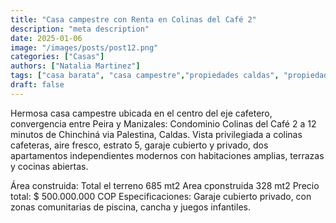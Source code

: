 ```yaml
---
title: "Casa campestre con Renta en Colinas del Café 2"
description: "meta description"
date: 2025-01-06
image: "/images/posts/post12.png"
categories: ["Casas"]
authors: ["Natalia Martinez"]
tags: ["casa barata", "casa campestre","propiedades caldas", "propiedad raiz"]
draft: false
---
```


 Hermosa casa campestre ubicada en el centro del eje cafetero, convergencia entre Peira y Manizales: Condominio Colinas del Café 2 a 12 minutos de Chinchiná via Palestina, Caldas. Vista privilegiada a colinas cafeteras, aire fresco, estrato 5, garaje cubierto y privado, dos apartamentos independientes modernos con habitaciones amplias, terrazas y cocinas abiertas.

Área construida: Total el terreno 685 mt2 Area cponstruida 328 mt2
Precio total: $ 500.000.000 COP
Especificaciones: Garaje cubierto privado, con zonas comunitarias de piscina, cancha y juegos infantiles.


